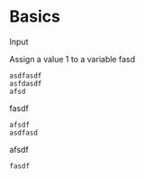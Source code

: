 # Basics

Input

Assign a value 1 to a variable fasd



```
asdfasdf
asfdasdf
afsd
```

fasdf

```
afsdf
asdfasd
```

afsdf

`fasdf`

